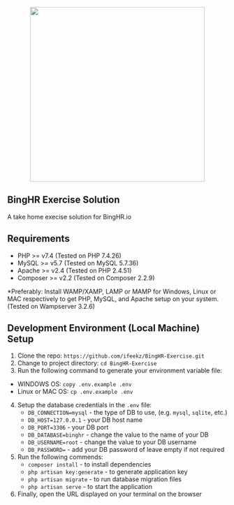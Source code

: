 <p align="center"><a href="https://laravel.com" target="_blank"><img src="https://binghr.io/home/wp-content/uploads/2022/03/BingHR-01-PNG-HQ-Cropped-600x206.png" width="400"></a></p>

## BingHR Exercise Solution

A take home execise solution for BingHR.io

## Requirements

- PHP >= v7.4 (Tested on PHP 7.4.26)
- MySQL >= v5.7 (Tested on MySQL 5.7.36)
- Apache >= v2.4 (Tested on PHP 2.4.51)
- Composer >= v2.2 (Tested on Composer 2.2.9)

*Preferably: Install WAMP/XAMP, LAMP or MAMP for Windows, Linux or MAC respectively to get PHP, MySQL, and Apache setup on your system. (Tested on Wampserver 3.2.6)

## Development Environment (Local Machine) Setup

1. Clone the repo: `https://github.com/ifeekz/BingHR-Exercise.git`
2. Change to project directory: `cd BingHR-Exercise`
3. Run the following command to generate your environment variable file:
  * WINDOWS OS: `copy .env.example .env`
  * Linux or MAC OS: `cp .env.example .env`
4. Setup the database credentials in the `.env` file:
    * `DB_CONNECTION=mysql` - the type of DB to use, (e.g. `mysql`, `sqlite`, etc.)
    * `DB_HOST=127.0.0.1` - your DB host name
    * `DB_PORT=3306` - your DB port
    * `DB_DATABASE=binghr` - change the value to the name of your DB
    * `DB_USERNAME=root` - change the value to your DB username
    * `DB_PASSWORD=` - add your DB password of leave empty if not required
5. Run the following commends:
	* `composer install` - to install dependencies
	* `php artisan key:generate` - to generate application key
	* `php artisan migrate` - to run database migration files
	* `php artisan serve` - to start the application
6. Finally, open the URL displayed on your terminal on the browser